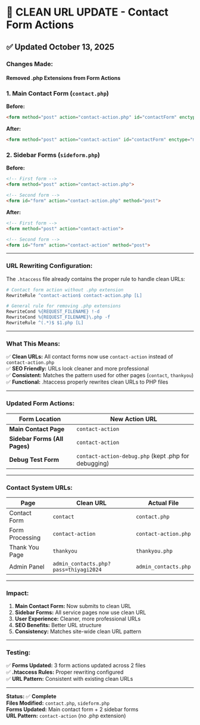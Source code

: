 # 🔗 CLEAN URL UPDATE - Contact Form Actions

## ✅ Updated October 13, 2025

### **Changes Made:**

#### **Removed .php Extensions from Form Actions**

### 1. **Main Contact Form** (`contact.php`)
**Before:**
```html
<form method="post" action="contact-action.php" id="contactForm" enctype="multipart/form-data">
```

**After:**
```html
<form method="post" action="contact-action" id="contactForm" enctype="multipart/form-data">
```

### 2. **Sidebar Forms** (`sideform.php`)
**Before:**
```html
<!-- First form -->
<form method="post" action="contact-action.php">

<!-- Second form -->
<form id="form" action="contact-action.php" method="post">
```

**After:**
```html
<!-- First form -->
<form method="post" action="contact-action">

<!-- Second form -->
<form id="form" action="contact-action" method="post">
```

---

### **URL Rewriting Configuration:**

The `.htaccess` file already contains the proper rule to handle clean URLs:

```apache
# Contact form action without .php extension
RewriteRule ^contact-action$ contact-action.php [L]

# General rule for removing .php extensions
RewriteCond %{REQUEST_FILENAME} !-d
RewriteCond %{REQUEST_FILENAME}\.php -f
RewriteRule ^(.*)$ $1.php [L]
```

---

### **What This Means:**

✅ **Clean URLs:** All contact forms now use `contact-action` instead of `contact-action.php`  
✅ **SEO Friendly:** URLs look cleaner and more professional  
✅ **Consistent:** Matches the pattern used for other pages (`contact`, `thankyou`)  
✅ **Functional:** .htaccess properly rewrites clean URLs to PHP files  

---

### **Updated Form Actions:**

| Form Location | New Action URL |
|--------------|----------------|
| **Main Contact Page** | `contact-action` |
| **Sidebar Forms (All Pages)** | `contact-action` |
| **Debug Test Form** | `contact-action-debug.php` (kept .php for debugging) |

---

### **Contact System URLs:**

| Page | Clean URL | Actual File |
|------|-----------|-------------|
| Contact Form | `contact` | `contact.php` |
| Form Processing | `contact-action` | `contact-action.php` |
| Thank You Page | `thankyou` | `thankyou.php` |
| Admin Panel | `admin_contacts.php?pass=thiyagi2024` | `admin_contacts.php` |

---

### **Impact:**

1. **Main Contact Form:** Now submits to clean URL
2. **Sidebar Forms:** All service pages now use clean URL  
3. **User Experience:** Cleaner, more professional URLs
4. **SEO Benefits:** Better URL structure
5. **Consistency:** Matches site-wide clean URL pattern

---

### **Testing:**

✅ **Forms Updated:** 3 form actions updated across 2 files  
✅ **.htaccess Rules:** Proper rewriting configured  
✅ **URL Pattern:** Consistent with existing clean URLs  

---

**Status:** ✅ **Complete**  
**Files Modified:** `contact.php`, `sideform.php`  
**Forms Updated:** Main contact form + 2 sidebar forms  
**URL Pattern:** `contact-action` (no .php extension)